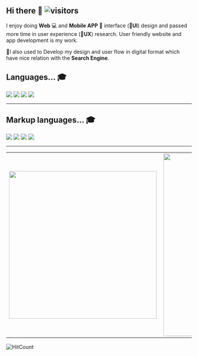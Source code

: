 ## Hi there 👋 ![visitors](https://visitor-badge.laobi.icu/badge?page_id=mhrshuvo)
 
 I enjoy doing  **Web** :computer: and  **Mobile APP** :iphone: interface (:star2:**UI**) design and passed more time in user experience (:star2:**UX**) research. User friendly website and app development is my work.

 :star2:I also used to Develop my design and user flow in digital format which have nice relation with the **Search Engine**.


## Languages... :mortar_board:

<div>
<img src= "https://img.shields.io/static/v1?label=C&message=%20&color=success"> 
<img src= "https://img.shields.io/static/v1?label=C%2B%2B&message=%20&color=success"> 
<img src= "https://img.shields.io/static/v1?label=Java&message=%20&color=success"> 
<img src= "https://img.shields.io/static/v1?label=JavaScript&message=%20&color=success">
</div>
<hr>

## Markup languages... :mortar_board:

<div>
<img src= "https://img.shields.io/static/v1?label=HTML&message=%20&color=success">
<img src= "https://img.shields.io/static/v1?label=CSS&message=%20&color=success">
<img src= "https://img.shields.io/static/v1?label=SCSS&message=%20&color=success">
<img src= "https://img.shields.io/static/v1?label=XML&message=%20&color=success">
</div>
<hr>

<!-- ## Tools I use... :electric_plug:


|  |  |  |
|---|---|---|
|  |  | | -->


<!-- Here are some ideas to get you started: -->

<!-- - 🔭 I’m currently working on ...
- 🌱 I’m currently learning ...
- 👯 I’m looking to collaborate on ...
- 🤔 I’m looking for help with ...
- 💬 Ask me about ...
- 📫 How to reach me: ...
- 😄 Pronouns: ...
- ⚡ Fun fact: ... -->

<center>
<table>
  <tr>
      <td><img width="400px" align="left" src="https://github-readme-stats.vercel.app/api/top-langs/?username=mhrshuvo&hide=html&layout=compact" /></td>
      <td><img width="495px" align="left" src="https://github-readme-stats.vercel.app/api?username=mhrshuvo&theme=default" /></td>
  </tr>   
</table>
</center>




![HitCount](http://hits.dwyl.com/mhrshuvo/mhrshuvo.svg)






